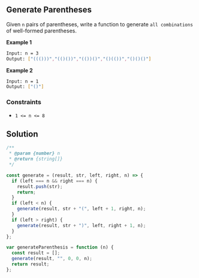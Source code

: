 ## Generate Parentheses

Given `n` pairs of parentheses, write a function to generate `all combinations` of well-formed parentheses.

**Example 1**

```bash
Input: n = 3
Output: ["((()))","(()())","(())()","()(())","()()()"]
```

**Example 2**

```bash
Input: n = 1
Output: ["()"]
```

### Constraints

- `1 <= n <= 8`

## Solution

```javascript
/**
 * @param {number} n
 * @return {string[]}
 */

const generate = (result, str, left, right, n) => {
  if (left === n && right === n) {
    result.push(str);
    return;
  }
  if (left < n) {
    generate(result, str + "(", left + 1, right, n);
  }
  if (left > right) {
    generate(result, str + ")", left, right + 1, n);
  }
};

var generateParenthesis = function (n) {
  const result = [];
  generate(result, "", 0, 0, n);
  return result;
};
```
